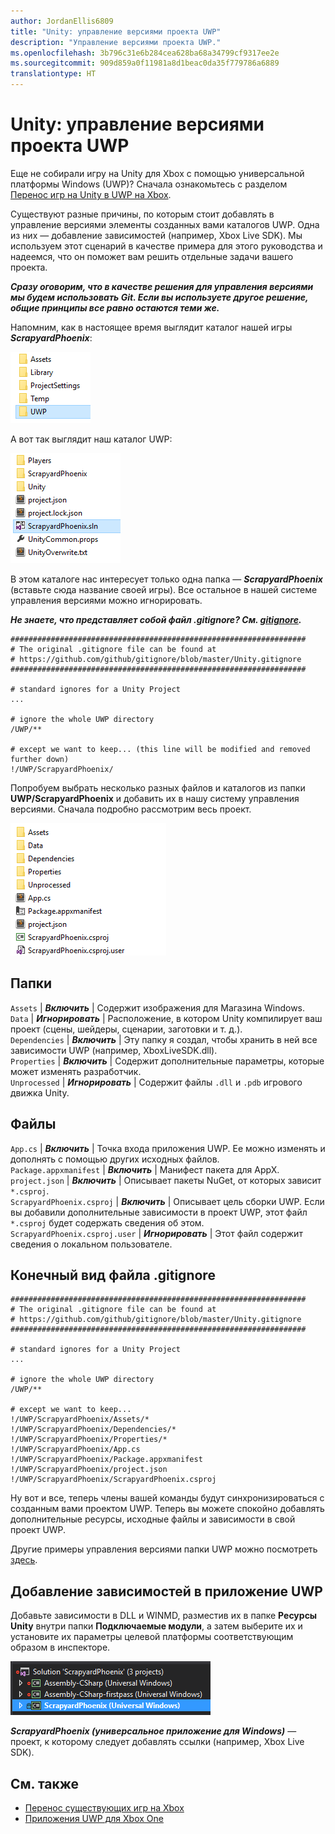 ```yaml
---
author: JordanEllis6809
title: "Unity: управление версиями проекта UWP"
description: "Управление версиями проекта UWP."
ms.openlocfilehash: 3b796c31e6b284cea628ba68a34799cf9317ee2e
ms.sourcegitcommit: 909d859a0f11981a8d1beac0da35f779786a6889
translationtype: HT
---
```

# <a name="unity-version-control-your-uwp-project"></a>Unity: управление версиями проекта UWP

Еще не собирали игру на Unity для Xbox с помощью универсальной платформы Windows (UWP)?  Сначала ознакомьтесь с разделом [Перенос игр на Unity в UWP на Xbox](development-lanes-unity.md).

Существуют разные причины, по которым стоит добавлять в управление версиями элементы созданных вами каталогов UWP. Одна из них — добавление зависимостей (например, Xbox Live SDK).  Мы используем этот сценарий в качестве примера для этого руководства и надеемся, что он поможет вам решить отдельные задачи вашего проекта.

***Сразу оговорим, что в качестве решения для управления версиями мы будем использовать Git.  Если вы используете другое решение, общие принципы все равно остаются теми же.***

Напомним, как в настоящее время выглядит каталог нашей игры ***ScrapyardPhoenix***:

![Целевая папка сборки](images/build-destination.png)

А вот так выглядит наш каталог UWP:

![Решение VS для UWP](images/uwp-vs-solution.png)

В этом каталоге нас интересует только одна папка — ***ScrapyardPhoenix*** (вставьте сюда название своей игры).  Все остальное в нашей системе управления версиями можно игнорировать.

***Не знаете, что представляет собой файл .gitignore?  См. [gitignore](https://git-scm.com/docs/gitignore).***

    ##################################################################
    # The original .gitignore file can be found at
    # https://github.com/github/gitignore/blob/master/Unity.gitignore
    ##################################################################

    # standard ignores for a Unity Project
    ...

    # ignore the whole UWP directory
    /UWP/**

    # except we want to keep... (this line will be modified and removed further down)
    !/UWP/ScrapyardPhoenix/

Попробуем выбрать несколько разных файлов и каталогов из папки **UWP/ScrapyardPhoenix** и добавить их в нашу систему управления версиями.  Сначала подробно рассмотрим весь проект.

![Каталог сборки UWP](images/uwp-build-directory.png)  

## <a name="folders"></a>Папки  

`Assets` | ***Включить*** | Содержит изображения для Магазина Windows.  
`Data`   | ***Игнорировать*** | Расположение, в котором Unity компилирует ваш проект (сцены, шейдеры, сценарии, заготовки и т. д.).  
`Dependencies` | ***Включить*** | Эту папку я создал, чтобы хранить в ней все зависимости UWP (например, XboxLiveSDK.dll).  
`Properties` | ***Включить*** | Содержит дополнительные параметры, которые может изменять разработчик.  
`Unprocessed` | ***Игнорировать*** | Содержит файлы `.dll` и `.pdb` игрового движка Unity.  

## <a name="files"></a>Файлы  

`App.cs` | ***Включить*** | Точка входа приложения UWP. Ее можно изменять и дополнять с помощью других исходных файлов.  
`Package.appxmanifest` | ***Включить*** | Манифест пакета для AppX.  
`project.json` | ***Включить*** | Описывает пакеты NuGet, от которых зависит `*.csproj`.  
`ScrapyardPhoenix.csproj` | ***Включить*** | Описывает цель сборки UWP. Если вы добавили дополнительные зависимости в проект UWP, этот файл `*.csproj` будет содержать сведения об этом.  
`ScrapyardPhoenix.csproj.user` | ***Игнорировать*** | Этот файл содержит сведения о локальном пользователе.

## <a name="resulting-gitignore"></a>Конечный вид файла .gitignore

    ##################################################################
    # The original .gitignore file can be found at
    # https://github.com/github/gitignore/blob/master/Unity.gitignore
    ##################################################################

    # standard ignores for a Unity Project
    ...

    # ignore the whole UWP directory
    /UWP/**

    # except we want to keep...
    !/UWP/ScrapyardPhoenix/Assets/*
    !/UWP/ScrapyardPhoenix/Dependencies/*
    !/UWP/ScrapyardPhoenix/Properties/*
    !/UWP/ScrapyardPhoenix/App.cs
    !/UWP/ScrapyardPhoenix/Package.appxmanifest
    !/UWP/ScrapyardPhoenix/project.json
    !/UWP/ScrapyardPhoenix/ScrapyardPhoenix.csproj

Ну вот и все, теперь члены вашей команды будут синхронизироваться с созданным вами проектом UWP. Теперь вы можете спокойно добавлять дополнительные ресурсы, исходные файлы и зависимости в свой проект UWP.

Другие примеры управления версиями папки UWP можно посмотреть [здесь](https://bitbucket.org/Unity-Technologies/windowsstoreappssamples/overview).

## <a name="adding-dependencies-to-your-uwp-app"></a>Добавление зависимостей в приложение UWP

Добавьте зависимости в DLL и WINMD, разместив их в папке **Ресурсы Unity** внутри папки **Подключаемые модули**, а затем выберите их и установите их параметры целевой платформы соответствующим образом в инспекторе.

![Решение UWP](images/uwp-solution.PNG)

***ScrapyardPhoenix (универсальное приложение для Windows)*** — проект, к которому следует добавлять ссылки (например, Xbox Live SDK).

## <a name="see-also"></a>См. также
- [Перенос существующих игр на Xbox](development-lanes-landing.md)
- [Приложения UWP для Xbox One](index.md)
